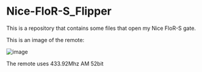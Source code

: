 # Nice-FloR-S_Flipper
This is a repository that contains some files that open my Nice FloR-S gate.

This is an image of the remote:

![image](https://github.com/Hamika20/Nice-FloR-S_Flipper/assets/122438385/178c2226-2354-48b1-bed9-241cd4c14cb1)


The remote uses 433.92Mhz AM 52bit
